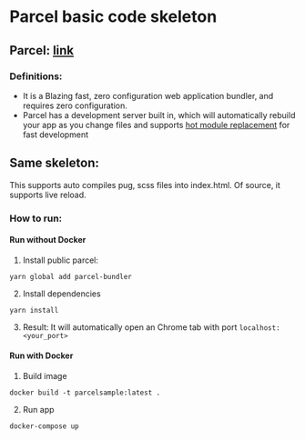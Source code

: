 # Parcel basic code skeleton
## Parcel: [link](https://parceljs.org/)
### Definitions:
- It is a Blazing fast, zero configuration web application bundler, and requires zero configuration.
- Parcel has a development server built in, which will automatically rebuild your app as you change files and supports [hot module replacement](https://parceljs.org/hmr.html) for fast development

## Same skeleton:
This supports auto compiles pug, scss files into index.html. Of source, it supports live reload.

### How to run:
#### Run without Docker
1. Install public parcel:
```
yarn global add parcel-bundler
```

2. Install dependencies
```
yarn install
```

3. Result: It will automatically open an Chrome tab with port `localhost:<your_port>`

#### Run with Docker
1. Build image
```
docker build -t parcelsample:latest .
```

2. Run app
```
docker-compose up
```
